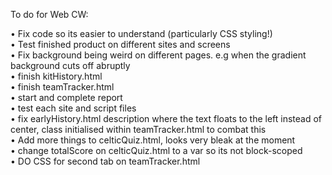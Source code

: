 To do for Web CW:

• Fix code so its easier to understand (particularly CSS styling!)<br>
• Test finished product on different sites and screens<br>
• Fix background being weird on different pages. e.g when the gradient background cuts off abruptly<br>
• finish kitHistory.html<br>
• finish teamTracker.html<br>
• start and complete report<br>
• test each site and script files<br>
• fix earlyHistory.html description where the text floats to the left instead of center, class initialised within teamTracker.html to combat this<br>
• Add more things to celticQuiz.html, looks very bleak at the moment<br>
• change totalScore on celticQuiz.html to a var so its not block-scoped<br>
• DO CSS for second tab on teamTracker.html<br>

